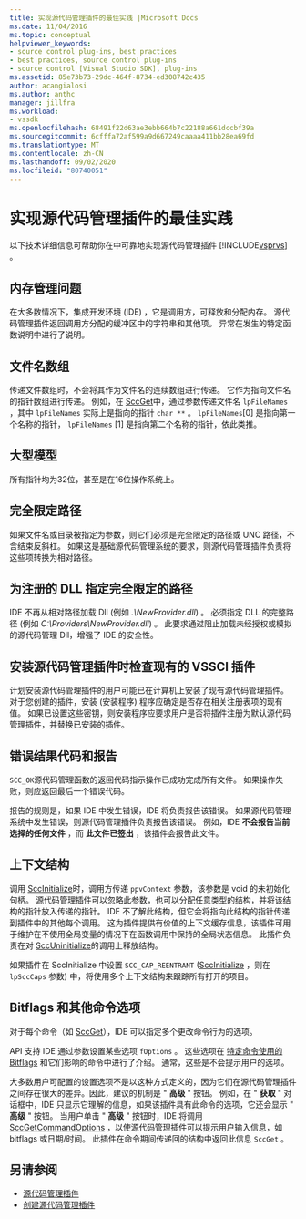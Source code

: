 ```yaml
---
title: 实现源代码管理插件的最佳实践 |Microsoft Docs
ms.date: 11/04/2016
ms.topic: conceptual
helpviewer_keywords:
- source control plug-ins, best practices
- best practices, source control plug-ins
- source control [Visual Studio SDK], plug-ins
ms.assetid: 85e73b73-29dc-464f-8734-ed308742c435
author: acangialosi
ms.author: anthc
manager: jillfra
ms.workload:
- vssdk
ms.openlocfilehash: 68491f22d63ae3ebb664b7c22188a661dccbf39a
ms.sourcegitcommit: 6cfffa72af599a9d667249caaaa411bb28ea69fd
ms.translationtype: MT
ms.contentlocale: zh-CN
ms.lasthandoff: 09/02/2020
ms.locfileid: "80740051"
---
```

# <a name="best-practices-for-implementing-a-source-control-plug-in"></a>实现源代码管理插件的最佳实践
以下技术详细信息可帮助你在中可靠地实现源代码管理插件 [!INCLUDE[vsprvs](../code-quality/includes/vsprvs_md.md)] 。

## <a name="memory-management-issues"></a>内存管理问题
 在大多数情况下，集成开发环境 (IDE) ，它是调用方，可释放和分配内存。 源代码管理插件返回调用方分配的缓冲区中的字符串和其他项。 异常在发生的特定函数说明中进行了说明。

## <a name="arrays-of-file-names"></a>文件名数组
 传递文件数组时，不会将其作为文件名的连续数组进行传递。 它作为指向文件名的指针数组进行传递。 例如，在 [SccGet](../extensibility/sccget-function.md)中，通过参数传递文件名 `lpFileNames` ，其中 `lpFileNames` 实际上是指向的指针 `char **` 。 `lpFileNames`[0] 是指向第一个名称的指针， `lpFileNames` [1] 是指向第二个名称的指针，依此类推。

## <a name="large-model"></a>大型模型
 所有指针均为32位，甚至是在16位操作系统上。

## <a name="fully-qualified-paths"></a>完全限定路径
 如果文件名或目录被指定为参数，则它们必须是完全限定的路径或 UNC 路径，不含结束反斜杠。 如果这是基础源代码管理系统的要求，则源代码管理插件负责将这些项转换为相对路径。

## <a name="specify-a-fully-qualified-path-for-the-registered-dll"></a>为注册的 DLL 指定完全限定的路径
 IDE 不再从相对路径加载 Dll (例如 *.\NewProvider.dll*) 。 必须指定 DLL 的完整路径 (例如 *C:\Providers\NewProvider.dll*) 。 此要求通过阻止加载未经授权或模拟的源代码管理 Dll，增强了 IDE 的安全性。

## <a name="check-for-an-existing-vssci-plug-in-when-you-install-your-source-control-plug-in"></a>安装源代码管理插件时检查现有的 VSSCI 插件
 计划安装源代码管理插件的用户可能已在计算机上安装了现有源代码管理插件。 对于您创建的插件，安装 (安装程序) 程序应确定是否存在相关注册表项的现有值。 如果已设置这些密钥，则安装程序应要求用户是否将插件注册为默认源代码管理插件，并替换已安装的插件。

## <a name="error-result-codes-and-reporting"></a>错误结果代码和报告
 `SCC_OK`源代码管理函数的返回代码指示操作已成功完成所有文件。 如果操作失败，则应返回最后一个错误代码。

 报告的规则是，如果 IDE 中发生错误，IDE 将负责报告该错误。 如果源代码管理系统中发生错误，则源代码管理插件负责报告该错误。 例如，IDE **不会报告当前选择的任何文件** ，而 **此文件已签出** ，该插件会报告此文件。

## <a name="the-context-structure"></a>上下文结构
 调用 [SccInitialize](../extensibility/sccinitialize-function.md)时，调用方传递 `ppvContext` 参数，该参数是 void 的未初始化句柄。 源代码管理插件可以忽略此参数，也可以分配任意类型的结构，并将该结构的指针放入传递的指针。 IDE 不了解此结构，但它会将指向此结构的指针传递到插件中的其他每个调用。 这为插件提供有价值的上下文缓存信息，该插件可用于维护在不使用全局变量的情况下在函数调用中保持的全局状态信息。 此插件负责在对 [SccUninitialize](../extensibility/sccuninitialize-function.md)的调用上释放结构。

 如果插件在 SccInitialize 中设置 `SCC_CAP_REENTRANT` ([SccInitialize](../extensibility/sccinitialize-function.md) ，则在 `lpSccCaps` 参数) 中，将使用多个上下文结构来跟踪所有打开的项目。

## <a name="bitflags-and-other-command-options"></a>Bitflags 和其他命令选项
 对于每个命令（如 [SccGet](../extensibility/sccget-function.md)），IDE 可以指定多个更改命令行为的选项。

 API 支持 IDE 通过参数设置某些选项 `fOptions` 。 这些选项在 [特定命令使用的 Bitflags](../extensibility/bitflags-used-by-specific-commands.md) 和它们影响的命令中进行了介绍。 通常，这些是不会提示用户的选项。

 大多数用户可配置的设置选项不是以这种方式定义的，因为它们在源代码管理插件之间存在很大的差异。因此，建议的机制是 " **高级** " 按钮。 例如，在 " **获取** " 对话框中，IDE 只显示它理解的信息，如果该插件具有此命令的选项，它还会显示 " **高级** " 按钮。 当用户单击 " **高级** " 按钮时，IDE 将调用 [SccGetCommandOptions](../extensibility/sccgetcommandoptions-function.md) ，以使源代码管理插件可以提示用户输入信息，如 bitflags 或日期/时间。 此插件在命令期间传递回的结构中返回此信息 `SccGet` 。

## <a name="see-also"></a>另请参阅
- [源代码管理插件](../extensibility/source-control-plug-ins.md)
- [创建源代码管理插件](../extensibility/internals/creating-a-source-control-plug-in.md)
